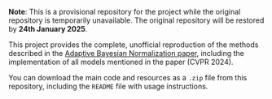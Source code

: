 **Note**: This is a provisional repository for the project while the original repository is temporarily unavailable. The original repository will be restored by **24th January 2025**.

This project provides the complete, unofficial reproduction of the methods described in the [Adaptive Bayesian Normalization paper](https://arxiv.org/pdf/2312.15297.pdf), including the implementation of all models mentioned in the paper (CVPR 2024).

You can download the main code and resources as a `.zip` file from this repository, including the `README` file with usage instructions.
